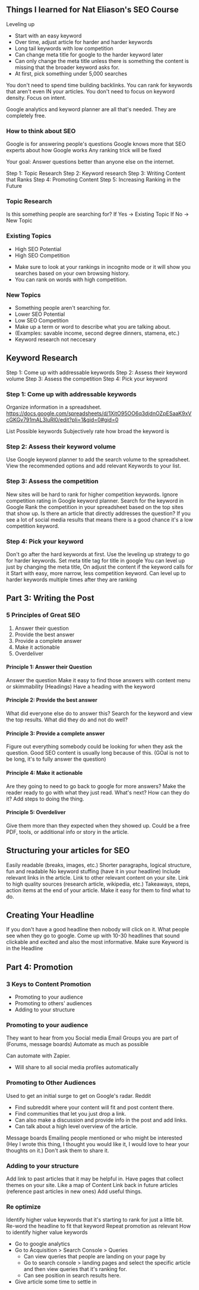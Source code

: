 ## Things I learned for Nat Eliason's SEO Course

Leveling up
- Start with an easy keyword
- Over time, adjust article for harder and harder keywords
- Long tail keywords with low competition
- Can change meta title for google to the harder keyword later
- Can only change the meta title unless there is something the content is missing that the broader keyword asks for. 
- At first, pick something under 5,000 searches

You don't need to spend time building backlinks. 
You can rank for keywords that aren't even IN your articles. You don't need to focus on keyword density. Focus on intent. 

Google analytics and keyword planner are all that's needed. They are completely free. 

### How to think about SEO

Google is for answering people's questions
Google knows more that SEO experts about how Google works
Any ranking trick will be fixed

Your goal: Answer questions better than anyone else on the internet. 

Step 1: Topic Research
Step 2: Keyword research
Step 3: Writing Content that Ranks
Step 4: Promoting Content
Step 5: Increasing Ranking in the Future

### Topic Research

Is this something people are searching for?
If Yes -> Existing Topic
If No -> New Topic

### Existing Topics
- High SEO Potential
- High SEO Competition
* Make sure to look at your rankings in incognito mode or it will show you searches based on your own browsing history.
* You can rank on words with high competition.

### New Topics
- Something people aren't searching for.
- Lower SEO Potential
- Low SEO Competition
- Make up a term or word to describe what you are talking about. 
- (Examples: savable income, second degree dinners, stamena, etc.)
- Keyword research not neccesary 

## Keyword Research
Step 1: Come up with addressable keywords
Step 2: Assess their keyword volume
Step 3: Assess the competition
Step 4: Pick your keyword
### Step 1: Come up with addressable keywords
Organize information in a spreadsheet. 
https://docs.google.com/spreadsheets/d/1XitO95OO6q3djdnOZpESaaK9xVcGKGv791mAL3IuRl0/edit?pli=1&gid=0#gid=0

List Possible keywords
Subjectively rate how broad the keyword is

### Step 2: Assess their keyword volume
Use Google keyword planner to add the search volume to the spreadsheet.
View the recommended options and add relevant Keywords to your list.

### Step 3: Assess the competition
New sites will be hard to rank for higher competition keywords.
Ignore competition rating in Google keyword planner.
Search for the keyword in Google
Rank the competition in your spreadsheet based on the top sites that show up. 
Is there an article that directly addresses the question?
If you see a lot of social media results that means there is a good chance it's a low competition keyword. 

### Step 4: Pick your keyword
Don't go after the hard keywords at first. Use the leveling up strategy to go for harder keywords. 
Set meta title tag for title in google
You can level up just by changing the meta title, On adjust the content if the keyword calls for it
Start with easy, more narrow, less competition keyword.
Can level up to harder keywords multiple times after they are ranking

## Part 3: Writing the Post

### 5 Principles of Great SEO
1. Answer their question
2. Provide the best answer
3. Provide a complete answer
4. Make it actionable
5. Overdeliver

#### Principle 1: Answer their Question
Answer the question
Make it easy to find those answers with content menu or skimmability (Headings)
Have a heading with the keyword

#### Principle 2: Provide the best answer
What did everyone else do to answer this?
Search for the keyword and view the top results.
What did they do and not do well?

#### Principle 3: Provide a complete answer
Figure out everything somebody could be looking for when they ask the question.
Good SEO content is usually long because of this. (GOal is not to be long, it's to fully answer the question)

#### Principle 4: Make it actionable
Are they going to need to go back to google for more answers?
Make the reader ready to go with what they just read.
What's next? How can they do it? 
Add steps to doing the thing. 

#### Principle 5: Overdeliver
Give them more than they expected when they showed up.
Could be a free PDF, tools, or additional info or story in the article. 

## Structuring your articles for SEO
Easily readable (breaks, images, etc.)
Shorter paragraphs, logical structure, fun and readable
No keyword stuffing (have it in your headline)
Include relevant links in the article. Link to other relevant content on your site. 
Link to high quality sources (research article, wikipedia, etc.)
Takeaways, steps, action items at the end of your article. Make it easy for them to find what to do. 

## Creating Your Headline
If you don't have a good headline then nobody will click on it. 
What people see when they go to google.
Come up with 10-30 headlines that sound clickable and excited and also the most informative. 
Make sure Keyword is in the Headline

## Part 4: Promotion

### 3 Keys to Content Promotion
- Promoting to your audience
- Promoting to others' audiences
- Adding to your structure

### Promoting to your audience
They want to hear from you
Social media
Email
Groups you are part of (Forums, message boards)
Automate as much as possible

Can automate with Zapier.
- Will share to all social media profiles automatically

### Promoting to Other Audiences
Used to get an initial surge to get on Google's radar.
Reddit
- Find subreddit where your content will fit and post content there.
- Find communities that let you just drop a link. 
- Can also make a discussion and provide info in the post and add links. 
- Can talk about a high level overview of the article. 

Message boards
Emailing people mentioned or who might be interested
(Hey I wrote this thing, I thought you would like it, I would love to hear your thoughts on it.) Don't ask them to share it. 

### Adding to your structure
Add link to past articles that it may be helpful in. 
Have pages that collect themes on your site. Like a map of Content
Link back in future articles (reference past articles in new ones) Add useful things. 

### Re optimize 
Identify higher value keywords that it's starting to rank for just a little bit. 
Re-word the headline to fit that keyword
Repeat promotion as relevant
How to identify higher value keywords
- Go to google analytics
- Go to Acquisition > Search Console > Queries
	- Can view queries that people are landing on your page by
	- Go to search console >  landing pages and select the specific article and then view queries that it's ranking for. 
	- Can see position in search results here.
- Give article some time to settle in